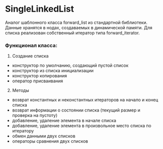 # SingleLinkedList  
Аналог шаблонного класса forward_list из стандартной библиотеки.  
Данные хранятся в нодах, создаваемых в динамической памяти. Для списка реализован собственный итератор типа forward_iterator.  
### Функционал класса:
1. Создание списка
- конструктор по умолчанию, создающий пустой список  
- конструктор из списка инициализации
- конструктор копирования
- оператор присваивания  
2. Методы
- возврат константных и неконстантных итераторов на начало и конец списка
- возврат информации о состоянии списка (текущий размер и проверка на пустоту)
- добавление, удаление элемента в начале списка
- добавление, удаление элемента в произвольное место списка по итератору  
- обмен данными двух списков
- операторы сравнения двух списков
<!-- Найти тесты, написать тесты, добавить фреймворк, добавить добавление/удаление в конец, добавить в описание промеры кода -->

